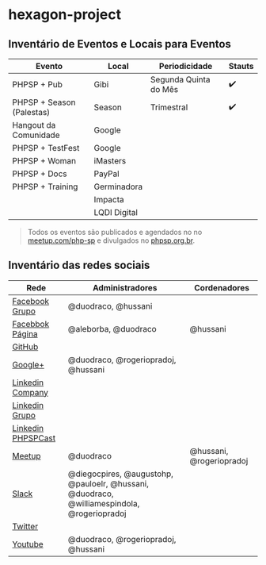 hexagon-project
===============

## Inventário de Eventos e Locais para Eventos

| Evento                    | Local           | Periodicidade         | Stauts             |
|---------------------------|-----------------|-----------------------|--------------------|
| PHPSP + Pub               | Gibi            | Segunda Quinta do Mês | :heavy_check_mark: |
| PHPSP + Season (Palestas) | Season          | Trimestral            | :heavy_check_mark: |
| Hangout da Comunidade     | Google          |                       |                    |
| PHPSP + TestFest          | Google          |                       |                    |
| PHPSP + Woman             | iMasters        |                       |                    |
| PHPSP + Docs              | PayPal          |                       |                    |
| PHPSP + Training          | Germinadora     |                       |                    |
|                           | Impacta         |                       |                    |
|                           | LQDI Digital    |                       |                    |

> Todos os eventos são publicados e agendados no no [meetup.com/php-sp](http://www.meetup.com/php-sp) e divulgados no [phpsp.org.br](http://phpsp.org.br/).

## Inventário das redes sociais

| Rede                                 | Administradores                                                                             | Cordenadores              |
|--------------------------------------|---------------------------------------------------------------------------------------------|---------------------------|
| [Facebook Grupo][facebook_group]     | @duodraco, @hussani                                                                         |                           |
| [Facebbok Página][facebook_page]     | @aleborba, @duodraco                                                                        | @hussani                  |
| [GitHub][github]                     |                                                                                             |                           |
| [Google+][google+]                   | @duodraco, @rogeriopradoj, @hussani                                                         |                           |
| [Linkedin Company][linkedin_company] |                                                                                             |                           |
| [Linkedin Grupo][linkedin_group]     |                                                                                             |                           |
| [Linkedin PHPSPCast][linkedin_cast]  |                                                                                             |                           |
| [Meetup][meetup]                     | @duodraco                                                                                   | @hussani, @rogeriopradoj  |
| [Slack][slack]                       | @diegocpires, @augustohp, @pauloelr, @hussani, @duodraco, @williamespindola, @rogeriopradoj |                           |
| [Twitter][twitter]                   |                                                                                             |                           |
| [Youtube][youtube]                   | @duodraco, @rogeriopradoj, @hussani                                                         |                           |

[facebook_group]: https://www.facebook.com/groups/sao.paulo.elephants/
[facebook_page]: https://www.facebook.com/sao.paulo.elephants
[youtube]: https://www.youtube.com/user/phpsp1
[linkedin_company]: https://www.linkedin.com/company/phpsp---php-user-group-in-s-o-paulo
[linkedin_group]: https://www.linkedin.com/groups/PHPSP-Grupo-Desenvolvedores-PHP-S%C3%A3o-1808119?gid=1808119&mostPopular=&trk=tyah&trkInfo=tarId%3A1406049175953%2Ctas%3Aphpsp%2Cidx%3A2-1-2
[linkedin_cast]: https://www.linkedin.com/groups?gid=2056177&mostPopular=&trk=tyah&trkInfo=tarId%3A1406049207490%2Ctas%3Aphpsp%2Cidx%3A2-2-3
[twitter]: https://twitter.com/phpsp
[meetup]: http://www.meetup.com/php-sp/
[github]: https://github.com/PHPSP
[google+]: https://plus.google.com/communities/108495352672468069896
[slack]: https://phpsp.slack.com/
